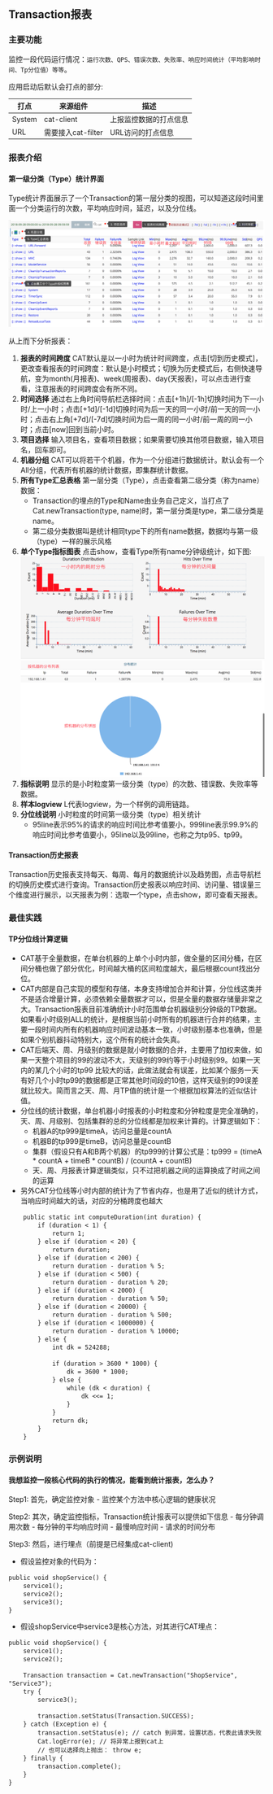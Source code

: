 ## Transaction报表

### 主要功能

监控一段代码运行情况：`运行次数、QPS、错误次数、失败率、响应时间统计（平均影响时间、Tp分位值）等等`。

应用启动后默认会打点的部分:

| 打点   | 来源组件           | 描述                   |
| ------ | ------------------ | ---------------------- |
| System | cat-client         | 上报监控数据的打点信息 |
| URL    | 需要接入cat-filter | URL访问的打点信息      |

### 报表介绍

#### 第一级分类（Type）统计界面

Type统计界面展示了一个Transaction的第一层分类的视图，可以知道这段时间里面一个分类运行的次数，平均响应时间，延迟，以及分位线。

[![img](https://github.com/dianping/cat/raw/master/cat-doc/resources/ch1-report/transaction_view.png)](https://github.com/dianping/cat/blob/master/cat-doc/resources/ch1-report/transaction_view.png)

从上而下分析报表：

1. **报表的时间跨度** CAT默认是以一小时为统计时间跨度，点击[切到历史模式]，更改查看报表的时间跨度：默认是小时模式；切换为历史模式后，右侧快速导航，变为month(月报表)、week(周报表)、day(天报表)，可以点击进行查看，注意报表的时间跨度会有所不同。
2. **时间选择** 通过右上角时间导航栏选择时间：点击[+1h]/[-1h]切换时间为下一小时/上一小时；点击[+1d]/[-1d]切换时间为后一天的同一小时/前一天的同一小时；点击右上角[+7d]/[-7d]切换时间为后一周的同一小时/前一周的同一小时；点击[now]回到当前小时。
3. **项目选择** 输入项目名，查看项目数据；如果需要切换其他项目数据，输入项目名，回车即可。
4. **机器分组** CAT可以将若干个机器，作为一个分组进行数据统计。默认会有一个All分组，代表所有机器的统计数据，即集群统计数据。
5. **所有Type汇总表格** 第一层分类（Type），点击查看第二级分类（称为name）数据：
   - Transaction的埋点的Type和Name由业务自己定义，当打点了Cat.newTransaction(type, name)时，第一层分类是type，第二级分类是name。
   - 第二级分类数据叫是统计相同type下的所有name数据，数据均与第一级（type）一样的展示风格
6. **单个Type指标图表** 点击show，查看Type所有name分钟级统计，如下图: [![img](https://github.com/dianping/cat/raw/master/cat-doc/resources/ch1-report/transaction_chart1.png)](https://github.com/dianping/cat/blob/master/cat-doc/resources/ch1-report/transaction_chart1.png)[![img](https://github.com/dianping/cat/raw/master/cat-doc/resources/ch1-report/transaction_chart2.png)](https://github.com/dianping/cat/blob/master/cat-doc/resources/ch1-report/transaction_chart2.png)
7. **指标说明** 显示的是小时粒度第一级分类（type）的次数、错误数、失败率等数据。
8. **样本logview** L代表logview，为一个样例的调用链路。
9. **分位线说明** 小时粒度的时间第一级分类（type）相关统计
   - 95line表示95%的请求的响应时间比参考值要小，999line表示99.9%的响应时间比参考值要小，95line以及99line，也称之为tp95、tp99。

#### Transaction历史报表

Transaction历史报表支持每天、每周、每月的数据统计以及趋势图，点击导航栏的切换历史模式进行查询。Transaction历史报表以响应时间、访问量、错误量三个维度进行展示，以天报表为例：选取一个type，点击show，即可查看天报表。

### 最佳实践

#### TP分位线计算逻辑

- CAT基于全量数据，在单台机器的上单个小时内部，做全量的区间分桶，在区间分桶也做了部分优化，时间越大桶的区间粒度越大，最后根据count找出分位。
- CAT内部是自己实现的模型和存储，本身支持增加合并和计算，分位线这类并不是适合增量计算，必须依赖全量数据才可以，但是全量的数据存储量非常之大。Transaction报表目前准确统计小时范围单台机器级别分钟级的TP数据。如果看小时级别ALL的统计，是根据当前小时所有的机器进行合并的结果，主要一段时间内所有的机器响应时间波动基本一致，小时级别基本也准确，但是如果个别机器抖动特别大，这个所有的统计会失真。
- CAT后端天、周、月级别的数据是就小时数据的合并，主要用了加权来做，如果一天整个项目的99的波动不大，天级别的99约等于小时级别99。如果一天内的某几个小时的tp99 比较大的话，此做法就会有误差，比如某个服务一天有好几个小时tp99的数据都是正常其他时间段的10倍，这样天级别的99误差就比较大。简而言之天、周、月TP值的统计是一个根据加权算法的近似估计值。
- 分位线的统计数据，单台机器小时报表的小时粒度和分钟粒度是完全准确的，天、周、月级别、包括集群的总的分位线都是加权来计算的。计算逻辑如下：
  - 机器A的tp999是timeA，访问总量是countA
  - 机器B的tp999是timeB，访问总量是countB
  - 集群（假设只有A和B两个机器）的tp999的计算公式是：tp999 = (timeA * countA + timeB * countB) / (countA + countB)
  - 天、周、月报表计算逻辑类似，只不过把机器之间的运算换成了时间之间的运算
- 另外CAT分位线等小时内部的统计为了节省内存，也是用了近似的统计方式，当响应时间越大的话，对应的分桶跨度也越大

```
	public static int computeDuration(int duration) {
        if (duration < 1) {
            return 1;
        } else if (duration < 20) {
            return duration;
        } else if (duration < 200) {
            return duration - duration % 5;
        } else if (duration < 500) {
            return duration - duration % 20;
        } else if (duration < 2000) {
            return duration - duration % 50;
        } else if (duration < 20000) {
            return duration - duration % 500;
        } else if (duration < 1000000) {
            return duration - duration % 10000;
        } else {
            int dk = 524288;

            if (duration > 3600 * 1000) {
                dk = 3600 * 1000;
            } else {
                while (dk < duration) {
                    dk <<= 1;
                }
            }
            return dk;
        }
    }
```

### 示例说明

#### 我想监控一段核心代码的执行的情况，能看到统计报表，怎么办？

Step1: 首先，确定监控对象 - 监控某个方法中核心逻辑的健康状况

Step2: 其次，确定监控指标，Transaction统计报表可以提供如下信息 - 每分钟调用次数 - 每分钟的平均响应时间 - 最慢响应时间 - 请求的时间分布

Step3: 然后，进行埋点（前提是已经集成cat-client)

- 假设监控对象的代码为：

```
public void shopService() {        
    service1();
    service2();
    service3();
}
```

- 假设shopService中service3是核心方法，对其进行CAT埋点：

```
public void shopService() {        
    service1();
    service2();
    
    Transaction transaction = Cat.newTransaction("ShopService", "Service3");
    try {
        service3();
        
        transaction.setStatus(Transaction.SUCCESS);
    } catch (Exception e) {
        transaction.setStatus(e); // catch 到异常，设置状态，代表此请求失败
        Cat.logError(e); // 将异常上报到cat上
        // 也可以选择向上抛出： throw e;
    } finally {
        transaction.complete();
    }
}
```